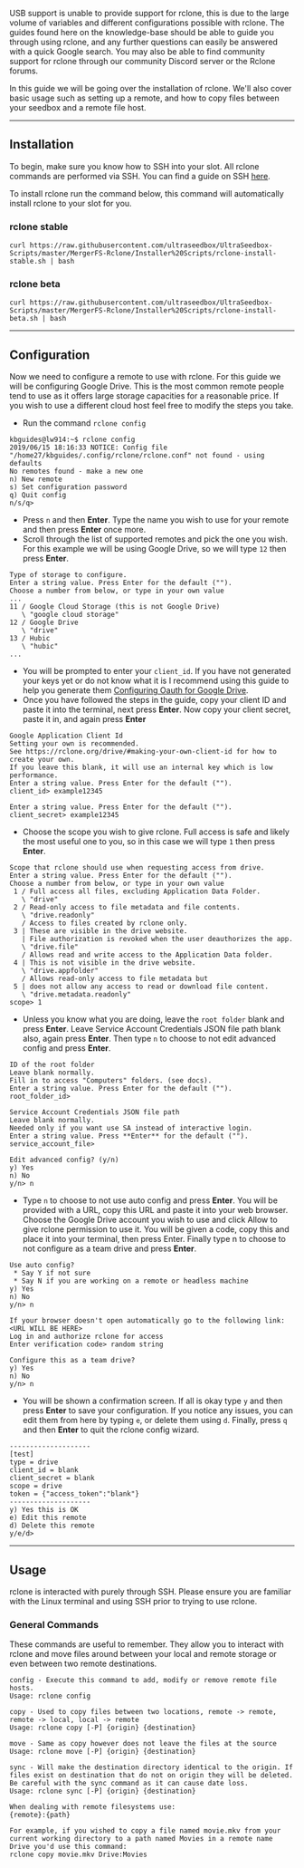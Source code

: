 <p class="callout warning">USB support is unable to provide support for rclone, this is due to the large volume of variables and different configurations possible with rclone. The guides found here on the knowledge-base should be able to guide you through using rclone, and any further questions can easily be answered with a quick Google search. You may also be able to find community support for rclone through our community Discord server or the Rclone forums.</p>

In this guide we will be going over the installation of rclone. We'll also cover basic usage such as setting up a remote, and how to copy files between your seedbox and a remote file host.

***

## Installation

To begin, make sure you know how to SSH into your slot. All rclone commands are performed via SSH. You can find a guide on SSH [here](https://docs.usbx.me/books/secure-shell-%28ssh%29/page/how-to-connect-to-your-seedbox-via-ssh).

To install rclone run the command below, this command will automatically install rclone to your slot for you.

### rclone stable

```
curl https://raw.githubusercontent.com/ultraseedbox/UltraSeedbox-Scripts/master/MergerFS-Rclone/Installer%20Scripts/rclone-install-stable.sh | bash
```

### rclone beta

```
curl https://raw.githubusercontent.com/ultraseedbox/UltraSeedbox-Scripts/master/MergerFS-Rclone/Installer%20Scripts/rclone-install-beta.sh | bash
```

***

## Configuration

Now we need to configure a remote to use with rclone. For this guide we will be configuring Google Drive. This is the most common remote people tend to use as it offers large storage capacities for a reasonable price. If you wish to use a different cloud host feel free to modify the steps you take.

* Run the command `rclone config`

```
kbguides@lw914:~$ rclone config
2019/06/15 18:16:33 NOTICE: Config file "/home27/kbguides/.config/rclone/rclone.conf" not found - using defaults
No remotes found - make a new one
n) New remote
s) Set configuration password
q) Quit config
n/s/q>
```

* Press `n` and then **Enter**. Type the name you wish to use for your remote and then press **Enter** once more.
* Scroll through the list of supported remotes and pick the one you wish. For this example we will be using Google Drive, so we will type `12` then press **Enter**.

```
Type of storage to configure.
Enter a string value. Press Enter for the default ("").
Choose a number from below, or type in your own value
...
11 / Google Cloud Storage (this is not Google Drive)
   \ "google cloud storage"
12 / Google Drive
   \ "drive"
13 / Hubic
   \ "hubic"
...
```

* You will be prompted to enter your `client_id`. If you have not generated your keys yet or do not know what it is I recommend using this guide to help you generate them [Configuring Oauth for Google Drive](https://docs.usbx.me/books/rclone/page/configuring-oauth-for-google-drive).
* Once you have followed the steps in the guide, copy your client ID and paste it into the terminal, next press **Enter**. Now copy your client secret, paste it in, and again press **Enter**

```
Google Application Client Id
Setting your own is recommended.
See https://rclone.org/drive/#making-your-own-client-id for how to create your own.
If you leave this blank, it will use an internal key which is low performance.
Enter a string value. Press Enter for the default ("").
client_id> example12345

Enter a string value. Press Enter for the default ("").
client_secret> example12345
```

* Choose the scope you wish to give rclone. Full access is safe and likely the most useful one to you, so in this case we will type `1` then press **Enter**.

```
Scope that rclone should use when requesting access from drive.
Enter a string value. Press Enter for the default ("").
Choose a number from below, or type in your own value
 1 / Full access all files, excluding Application Data Folder.
   \ "drive"
 2 / Read-only access to file metadata and file contents.
   \ "drive.readonly"
   / Access to files created by rclone only.
 3 | These are visible in the drive website.
   | File authorization is revoked when the user deauthorizes the app.
   \ "drive.file"
   / Allows read and write access to the Application Data folder.
 4 | This is not visible in the drive website.
   \ "drive.appfolder"
   / Allows read-only access to file metadata but
 5 | does not allow any access to read or download file content.
   \ "drive.metadata.readonly"
scope> 1
```

* Unless you know what you are doing, leave the `root folder` blank and press **Enter**. Leave Service Account Credentials JSON file path blank also, again press **Enter**. Then type `n` to choose to not edit advanced config and press **Enter**.

```
ID of the root folder
Leave blank normally.
Fill in to access "Computers" folders. (see docs).
Enter a string value. Press Enter for the default ("").
root_folder_id>
 
Service Account Credentials JSON file path
Leave blank normally.
Needed only if you want use SA instead of interactive login.
Enter a string value. Press **Enter** for the default ("").
service_account_file>
 
Edit advanced config? (y/n)
y) Yes
n) No
y/n> n
```

* Type `n` to choose to not use auto config and press **Enter**. You will be provided with a URL, copy this URL and paste it into your web browser. Choose the Google Drive account you wish to use and click Allow to give rclone permission to use it. You will be given a code, copy this and place it into your terminal, then press Enter. Finally type n to choose to not configure as a team drive and press **Enter**.

```
Use auto config?
 * Say Y if not sure
 * Say N if you are working on a remote or headless machine
y) Yes
n) No
y/n> n
 
If your browser doesn't open automatically go to the following link: <URL WILL BE HERE>
Log in and authorize rclone for access
Enter verification code> random string
 
Configure this as a team drive?
y) Yes
n) No
y/n> n
```

* You will be shown a confirmation screen. If all is okay type `y` and then press **Enter** to save your configuration. If you notice any issues, you can edit them from here by typing `e`, or delete them using `d`. Finally, press `q` and then **Enter** to quit the rclone config wizard.
    

```
--------------------
[test]
type = drive
client_id = blank
client_secret = blank
scope = drive
token = {"access_token":"blank"}
--------------------
y) Yes this is OK
e) Edit this remote
d) Delete this remote
y/e/d>
```

***

## Usage

rclone is interacted with purely through SSH. Please ensure you are familiar with the Linux terminal and using SSH prior to trying to use rclone.

### General Commands

These commands are useful to remember. They allow you to interact with rclone and move files around between your local and remote storage or even between two remote destinations.

```
config - Execute this command to add, modify or remove remote file hosts.
Usage: rclone config
 
copy - Used to copy files between two locations, remote -> remote, remote -> local, local -> remote
Usage: rclone copy [-P] {origin} {destination}
 
move - Same as copy however does not leave the files at the source
Usage: rclone move [-P] {origin} {destination}
 
sync - Will make the destination directory identical to the origin. If files exist on destination that do not on origin they will be deleted. Be careful with the sync command as it can cause date loss.
Usage: rclone sync [-P] {origin} {destination}
 
When dealing with remote filesystems use:
{remote}:{path}
 
For example, if you wished to copy a file named movie.mkv from your current working directory to a path named Movies in a remote name Drive you'd use this command:
rclone copy movie.mkv Drive:Movies
```